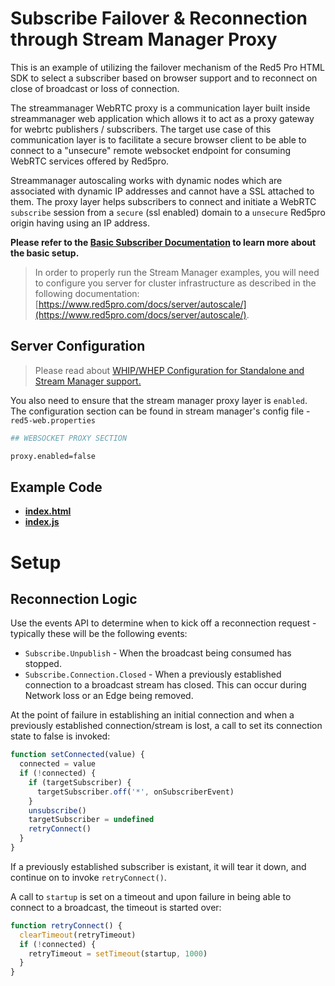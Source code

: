 # Subscribe Failover & Reconnection through Stream Manager Proxy

This is an example of utilizing the failover mechanism of the Red5 Pro HTML SDK to select a subscriber based on browser support and to reconnect on close of broadcast or loss of connection.

The streammanager WebRTC proxy is a communication layer built inside streammanager web application which allows it to act as a proxy gateway for webrtc publishers / subscribers. The target use case of this communication layer is to facilitate a secure browser client to be able to connect to a "unsecure" remote websocket endpoint for consuming WebRTC services offered by Red5pro.

Streammanager autoscaling works with dynamic nodes which are associated with dynamic IP addresses and cannot have a SSL attached to them. The proxy layer helps subscribers to connect and initiate a WebRTC `subscribe` session from a `secure` (ssl enabled) domain to a `unsecure` Red5pro origin having using an IP address.

**Please refer to the [Basic Subscriber Documentation](../subscribeStreamManagerProxy/README.md) to learn more about the basic setup.**

> In order to properly run the Stream Manager examples, you will need to configure you server for cluster infrastructure as described in the following documentation: [https://www.red5pro.com/docs/server/autoscale/](https://www.red5pro.com/docs/server/autoscale/).

## Server Configuration

> Please read about [WHIP/WHEP Configuration for Standalone and Stream Manager support.](https://www.red5pro.com/docs/special/user-guide/whip-whep-configuration/)

You also need to ensure that the stream manager proxy layer is `enabled`. The configuration section can be found in stream manager's config file - `red5-web.properties`

```sh
## WEBSOCKET PROXY SECTION

proxy.enabled=false
```

## Example Code

- **[index.html](index.html)**
- **[index.js](index.js)**

# Setup

## Reconnection Logic

Use the events API to determine when to kick off a reconnection request - typically these will be the following events:

- `Subscribe.Unpublish` - When the broadcast being consumed has stopped.
- `Subscribe.Connection.Closed` - When a previously established connection to a broadcast stream has closed. This can occur during Network loss or an Edge being removed.

At the point of failure in establishing an initial connection and when a previously established connection/stream is lost, a call to set its connection state to false is invoked:

```js
function setConnected(value) {
  connected = value
  if (!connected) {
    if (targetSubscriber) {
      targetSubscriber.off('*', onSubscriberEvent)
    }
    unsubscribe()
    targetSubscriber = undefined
    retryConnect()
  }
}
```

If a previously established subscriber is existant, it will tear it down, and continue on to invoke `retryConnect()`.

A call to `startup` is set on a timeout and upon failure in being able to connect to a broadcast, the timeout is started over:

```js
function retryConnect() {
  clearTimeout(retryTimeout)
  if (!connected) {
    retryTimeout = setTimeout(startup, 1000)
  }
}
```
